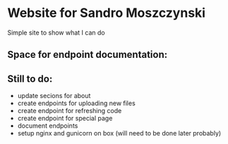 # Website for Sandro Moszczynski

Simple site to show what I can do

## Space for endpoint documentation:

## Still to do:

- update secions for about
- create endpoints for uploading new files
- create endpoint for refreshing code
- create endpoint for special page
- document endpoints
- setup nginx and gunicorn on box (will need to be done later probably)